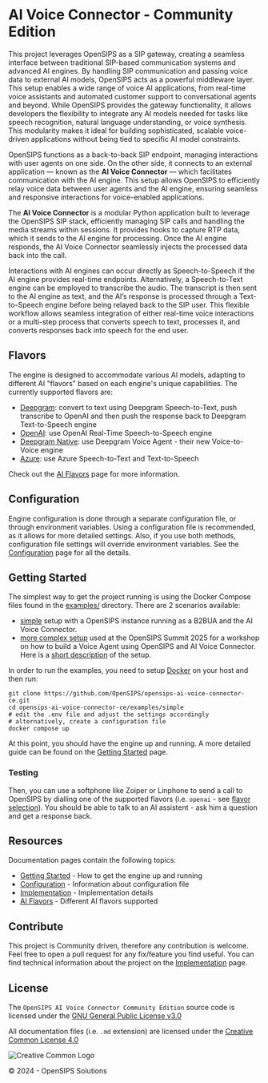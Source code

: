 # AI Voice Connector - Community Edition

This project leverages OpenSIPS as a SIP gateway, creating a seamless
interface between traditional SIP-based communication systems and advanced AI
engines. By handling SIP communication and passing voice data to external AI
models, OpenSIPS acts as a powerful middleware layer. This setup enables a
wide range of voice AI applications, from real-time voice assistants and
automated customer support to conversational agents and beyond. While OpenSIPS
provides the gateway functionality, it allows developers the flexibility to
integrate any AI models needed for tasks like speech recognition, natural
language understanding, or voice synthesis. This modularity makes it ideal for
building sophisticated, scalable voice-driven applications without being tied
to specific AI model constraints.

OpenSIPS functions as a back-to-back SIP endpoint, managing interactions with
user agents on one side. On the other side, it connects to an external
application — known as the **AI Voice Connector** — which facilitates
communication with the AI engine. This setup allows OpenSIPS to efficiently
relay voice data between user agents and the AI engine, ensuring seamless and
responsive interactions for voice-enabled applications.

The **AI Voice Connector** is a modular Python application built to leverage
the OpenSIPS SIP stack, efficiently managing SIP calls and handling the media
streams within sessions. It provides hooks to capture RTP data, which it sends
to the AI engine for processing. Once the AI engine responds, the AI Voice
Connector seamlessly injects the processed data back into the call.

Interactions with AI engines can occur directly as Speech-to-Speech if the AI
engine provides real-time endpoints. Alternatively, a Speech-to-Text engine
can be employed to transcribe the audio. The transcript is then sent to the AI
engine as text, and the AI’s response is processed through a Text-to-Speech
engine before being relayed back to the SIP user. This flexible workflow
allows seamless integration of either real-time voice interactions or a
multi-step process that converts speech to text, processes it, and converts
responses back into speech for the end user.


## Flavors

The engine is designed to accommodate various AI models, adapting to different
AI "flavors" based on each engine's unique capabilities. The currently
supported flavors are:

* [Deepgram](docs/ai/deepgram.md): convert to text using Deepgram
                                   Speech-to-Text, push transcribe to OpenAI
                                   and then push the response back to Deepgram
                                   Text-to-Speech engine
* [OpenAI](docs/ai/openai.md): use OpenAI Real-Time Speech-to-Speech engine
* [Deepgram Native](docs/ai/deepgram-native.md): use Deepgram Voice Agent - their
                                                 new Voice-to-Voice engine
* [Azure](docs/ai/azure.md): use Azure Speech-to-Text and Text-to-Speech

Check out the [AI Flavors](docs/ai-flavors.md) page for more information.


## Configuration

Engine configuration is done through a separate configuration file, or through
environment variables. Using a configuration file is recommended, as it allows
for more detailed settings. Also, if you use both methods, configuration file
settings will override environment variables.
See the [Configuration](docs/config.md) page for all the details.


## Getting Started

The simplest way to get the project running is using the Docker Compose files
found in the [examples/](./examples/) directory.
There are 2 scenarios available:
* [simple](./examples/simple/) setup with a OpenSIPS instance running as a B2BUA and the AI Voice Connector.
* [more complex setup](./examples/demo-summit/) used at the OpenSIPS Summit 2025 for a workshop on
how to build a Voice Agent using OpenSIPS and AI Voice Connector.
Here is a [short description](./examples/demo-summit/docs/demo-summit.md) of the setup.

In order to run the examples, you need to
setup [Docker](https://www.docker.com/) on your host and then run:

``` shell
git clone https://github.com/OpenSIPS/opensips-ai-voice-connector-ce.git
cd opensips-ai-voice-connector-ce/examples/simple
# edit the .env file and adjust the settings accordingly
# alternatively, create a configuration file
docker compose up
```

At this point, you should have the engine up and running.
A more detailed guide can be found on the [Getting Started](docs/getting-started.md) page.


### Testing

Then, you can use a softphone like Zoiper or Linphone to send a call to
OpenSIPS by dialling one of the supported flavors (i.e. `openai` - see [flavor
selection](docs/ai-flavors.md#flavor-selection)). You should be able to talk
to an AI assistent - ask him a question and get a response back.


## Resources

Documentation pages contain the following topics:

* [Getting Started](docs/getting-started.md) - How to get the engine up and running
* [Configuration](docs/config.md) - Information about configuration file
* [Implementation](docs/implementation.md) - Implementation details
* [AI Flavors](docs/ai-flavors.md) - Different AI flavors supported


## Contribute

This project is Community driven, therefore any contribution is welcome. Feel
free to open a pull request for any fix/feature you find useful. You can find
technical information about the project on the
[Implementation](docs/implementation.md) page.


## License

<!-- License source -->
[License-GPLv3]: https://www.gnu.org/licenses/gpl-3.0.en.html "GNU GPLv3"
[Logo-CC_BY]: https://i.creativecommons.org/l/by/4.0/88x31.png "Creative Common Logo"
[License-CC_BY]: https://creativecommons.org/licenses/by/4.0/legalcode "Creative Common License"

The `OpenSIPS AI Voice Connector Community Edition` source code is licensed
under the [GNU General Public License v3.0][License-GPLv3]

All documentation files (i.e. `.md` extension) are licensed under the [Creative Common License 4.0][License-CC_BY]

![Creative Common Logo][Logo-CC_BY]

© 2024 - OpenSIPS Solutions
